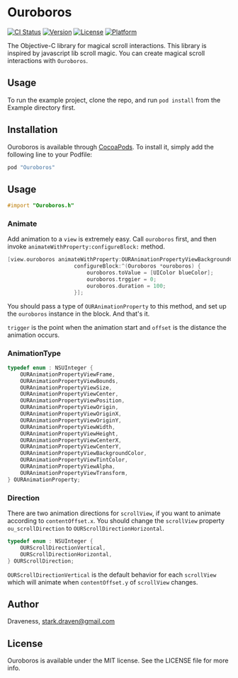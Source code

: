 # Ouroboros

[![CI Status](http://img.shields.io/travis/Draveness/Ouroboros.svg?style=flat)](https://travis-ci.org/Draveness/Ouroboros)
[![Version](https://img.shields.io/cocoapods/v/Ouroboros.svg?style=flat)](http://cocoapods.org/pods/Ouroboros)
[![License](https://img.shields.io/cocoapods/l/Ouroboros.svg?style=flat)](http://cocoapods.org/pods/Ouroboros)
[![Platform](https://img.shields.io/cocoapods/p/Ouroboros.svg?style=flat)](http://cocoapods.org/pods/Ouroboros)


The Objective-C library for magical scroll interactions. This library is inspired by javascript lib scroll magic. You can create magical scroll interactions with `Ouroboros`.

## Usage

To run the example project, clone the repo, and run `pod install` from the Example directory first.

## Installation

Ouroboros is available through [CocoaPods](http://cocoapods.org). To install
it, simply add the following line to your Podfile:

```ruby
pod "Ouroboros"
```

## Usage

```objectivec
#import "Ouroboros.h"
```

### Animate

Add animation to a `view` is extremely easy. Call `ouroboros` first, and then invoke `animateWithProperty:configureBlock:` method.

```objectivec
[view.ouroboros animateWithProperty:OURAnimationPropertyViewBackgroundColor
                     configureBlock:^(Ouroboros *ouroboros) {
                         ouroboros.toValue = [UIColor blueColor];
                         ouroboros.trggier = 0;
                         ouroboros.duration = 100;
                     }];
```

You should pass a type of `OURAnimationProperty` to this method, and set up the `ouroboros` instance in the block. And that's it.

`trigger` is the point when the animation start and `offset` is the distance the animation occurs.

### AnimationType

```objectivec
typedef enum : NSUInteger {
    OURAnimationPropertyViewFrame,
    OURAnimationPropertyViewBounds,
    OURAnimationPropertyViewSize,
    OURAnimationPropertyViewCenter,
    OURAnimationPropertyViewPosition,
    OURAnimationPropertyViewOrigin,
    OURAnimationPropertyViewOriginX,
    OURAnimationPropertyViewOriginY,
    OURAnimationPropertyViewWidth,
    OURAnimationPropertyViewHeight,
    OURAnimationPropertyViewCenterX,
    OURAnimationPropertyViewCenterY,
    OURAnimationPropertyViewBackgroundColor,
    OURAnimationPropertyViewTintColor,
    OURAnimationPropertyViewAlpha,
    OURAnimationPropertyViewTransform,
} OURAnimationProperty;
```


### Direction

There are two animation directions for `scrollView`, if you want to animate according to `contentOffset.x`. You should change the `scrollView` property `ou_scrollDirection` to `OURScrollDirectionHorizontal`.

```objectivec
typedef enum : NSUInteger {
    OURScrollDirectionVertical,
    OURScrollDirectionHorizontal,
} OURScrollDirection;
```

`OURScrollDirectionVertical` is the default behavior for each `scrollView` which will animate when `contentOffset.y` of `scrollView` changes.


## Author

Draveness, stark.draven@gmail.com

## License

Ouroboros is available under the MIT license. See the LICENSE file for more info.
